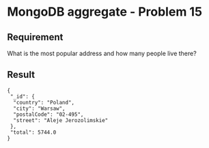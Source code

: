 # MongoDB aggregate - Problem 15

## Requirement

What is the most popular address and how many people live there?


## Result

```result
{
 "_id": {
  "country": "Poland",
  "city": "Warsaw",
  "postalCode": "02-495",
  "street": "Aleje Jerozolimskie"
 },
 "total": 5744.0
}
```
